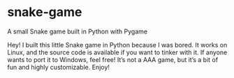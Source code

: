 # snake-game
A small Snake game built in Python with Pygame

Hey! I built this little Snake game in Python because I was bored. It works on Linux, and the source code is available if you want to tinker with it. If anyone wants to port it to Windows, feel free! It’s not a AAA game, but it’s a bit of fun and highly customizable. Enjoy!
